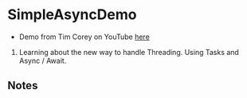 # SimpleAsyncDemo

- Demo from Tim Corey on YouTube [here](https://youtu.be/2moh18sh5p4)

1. Learning about the new way to handle Threading. Using Tasks and Async / Await.

## Notes
